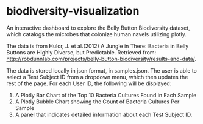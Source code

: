 # biodiversity-visualization
An interactive dashboard to explore the Belly Button Biodiversity dataset, which catalogs the microbes that colonize human navels utilizing plotly.

The data is from Hulcr, J. et al.(2012) A Jungle in There: Bacteria in Belly Buttons are Highly Diverse, but Predictable. Retrieved from: http://robdunnlab.com/projects/belly-button-biodiversity/results-and-data/.

The data is stored locally in json format, in samples.json. The user is able to select a Test Subject ID from a dropdown menu, which then updates the rest of the page. For each User ID, the following will be displayed:
1. A Plotly Bar Chart of the Top 10 Bacteria Cultures Found in Each Sample
2. A Plotly Bubble Chart showing the Count of Bacteria Cultures Per Sample
3. A panel that indicates detailed information about each Test Subject ID.

